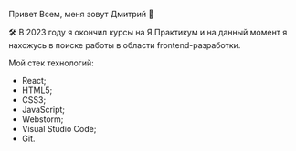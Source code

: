 Привет Всем, меня зовут Дмитрий 👋

🛠️ В 2023 году я окончил курсы на Я.Практикум и на данный момент я нахожусь в поиске работы в области frontend-разработки.

Мой стек технологий: 
- React;
- HTML5;
- CSS3;
- JavaScript;
- Webstorm;
- Visual Studio Code;
- Git.
